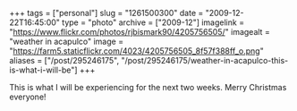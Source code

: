 +++
tags = ["personal"]
slug = "1261500300"
date = "2009-12-22T16:45:00"
type = "photo"
archive = ["2009-12"]
imagelink = "https://www.flickr.com/photos/rjbismark90/4205756505/"
imagealt = "weather in acapulco"
image = "https://farm5.staticflickr.com/4023/4205756505_8f57f388ff_o.png"
aliases = ["/post/295246175", "/post/295246175/weather-in-acapulco-this-is-what-i-will-be"]
+++

This is what I will be experiencing for the next two weeks. Merry Christmas
everyone!

